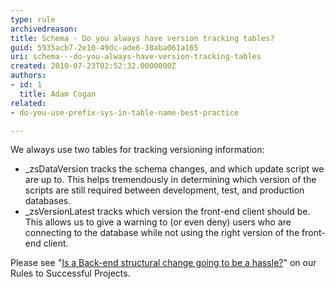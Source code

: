 ```yaml
---
type: rule
archivedreason: 
title: Schema - Do you always have version tracking tables?
guid: 5935acb7-2e10-49dc-ade6-38aba061a165
uri: schema---do-you-always-have-version-tracking-tables
created: 2010-07-23T02:52:32.0000000Z
authors:
- id: 1
  title: Adam Cogan
related:
- do-you-use-prefix-sys-in-table-name-best-practice

---
```




  <p>We always use two tables for tracking versioning information&#58;</p>
<ul>
    <li>_zsDataVersion tracks the schema changes, and which update script we are up to. This helps tremendously in determining which version of the scripts are still required between development, test, and production databases. </li>
    <li>_zsVersionLatest tracks which version the front-end client should be. This allows us to give a warning to (or even deny) users who are connecting to the database while not using the right version of the front-end client. </li>
</ul>
<p>Please see &quot;<a href="http&#58;//www.ssw.com.au/ssw/Standards/Rules/RulestoSuccessfulProjects.aspx#back-end">Is a Back-end structural change going to be a hassle?</a>&quot; on our Rules to Successful Projects.</p>

<br><excerpt class='endintro'></excerpt><br>



